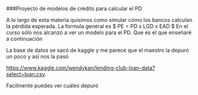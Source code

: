 ###Proyecto de modelos de crédito para calcular el PD

A lo largo de esta materia quisimos como simular cómo los bancos calculan la pérdida esperada. La formula general es 
$ PE = PD x LGD x EAD   $
En el curso sólo nos alcanzó a ver un modelo para el PD. Que es el que enseñaré a continuación

La base de datos se sacó de kaggle y me parece que el maestro la depuró un poco y así nos la pasó 

https://www.kaggle.com/wendykan/lending-club-loan-data?select=loan.csv

Facilmente puedes ver cuáles depuró

